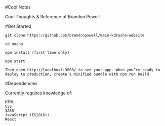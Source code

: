 #Cool Notes

Cool Thoughts & Reference of Brandon Powell.

#Get Started

```
git clone https://github.com/brandonpowell/main-kdrusha-website

cd mocha

npm install (first time only)

npm start

Then open http://localhost:3000/ to see your app. When you’re ready to deploy to production, create a minified bundle with npm run build.
```

#Dependencies

Currently requires knowledge of:

```
HTML
CSS
SASS
JavaScript (ES2016+)
React
```
